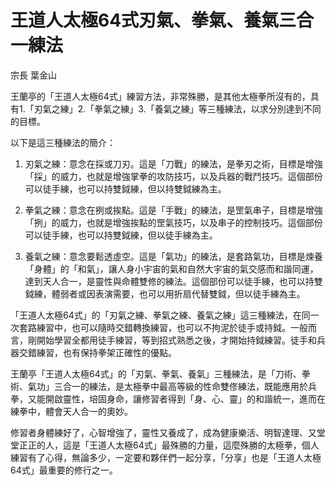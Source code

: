 # 王道人太極64式刃氣、拳氣、養氣三合一練法

宗長
葉金山

王蘭亭的「王道人太極64式」練習方法，非常殊勝，是其他太極拳所沒有的，具有1.「刃氣之練」2.「拳氣之練」3.「養氣之練」等三種練法，以求分別達到不同的目標。

以下是這三種練法的簡介：

1. 刃氣之練：意念在採或刀刃。這是「刀戰」的練法，是拳刃之術，目標是增強「採」的威力，也就是增強掌拳的攻防技巧，以及兵器的戰鬥技巧。這個部份可以徒手練，也可以持雙鉞練，但以持雙鉞練為主。

2. 拳氣之練：意念在挒或挨點。這是「手戰」的練法，是罡氣串子，目標是增強「挒」的威力，也就是增強挨點的罡氣技巧，以及串子的控制技巧。這個部份可以徒手練，也可以持雙鉞練，但以徒手練為主。

3. 養氣之練：意念要鬆透虛空。這是「氣功」的練法，是套路氣功，目標是煉養「身體」的「和氣」，讓人身小宇宙的氣和自然大宇宙的氣交感而和諧同運，達到天人合一，是靈性與命體雙修的練法。這個部份可以徒手練，也可以持雙鉞練，體弱者或因表演需要，也可以用折扇代替雙鉞，但以徒手練為主。

「王道人太極64式」的「刃氣之練、拳氣之練、養氣之練」這三種練法，在同一次套路練習中，也可以隨時交錯轉換練習，也可以不拘泥於徒手或持鉞。一般而言，剛開始學習全都用徒手練習，等到招式熟悉之後，才開始持鉞練習。徒手和兵器交錯練習，也有保持拳架正確性的優點。

王蘭亭「王道人太極64式」的「刃氣、拳氣、養氣」三種練法，是「刀術、拳術、氣功」三合一的練法，是太極拳中最高等級的性命雙俢練法，既能應用於兵拳，又能開啟靈性，培固身命，讓修習者得到「身、心、靈」的和諧統一，進而在練拳中，體會天人合一的奧妙。

修習者身體練好了，心智增強了，靈性又養成了，成為健康樂活、明智達理、又堂堂正正的人，這是「王道人太極64式」最殊勝的力量，這麼殊勝的太極拳，個人練習有了心得，無論多少，一定要和夥伴們一起分享，「分享」也是「王道人太極64式」最重要的修行之一。